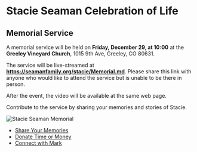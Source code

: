 # Stacie Seaman Celebration of Life

## Memorial Service

A memorial service will be held on **Friday, December 29, at 10:00** at the **Greeley Vineyard Church**, 1015 9th Ave, Greeley,
CO 80631.

The service will be live-streamed at **https://seamanfamily.org/stacie/Memorial.md**. Please share this link with anyone
who would like to attend the service but is unable to be there in person.

After the event, the video will be available at the same web page.

Contribute to the service by sharing your memories and stories of Stacie.  

![Stacie Seaman Memorial](img/Memorial.jpg)


* [Share Your Memories](/stacie/Memories.md)
* [Donate Time or Money](/stacie/Donate.md)
* [Connect with Mark](/stacie/Connect.md)

